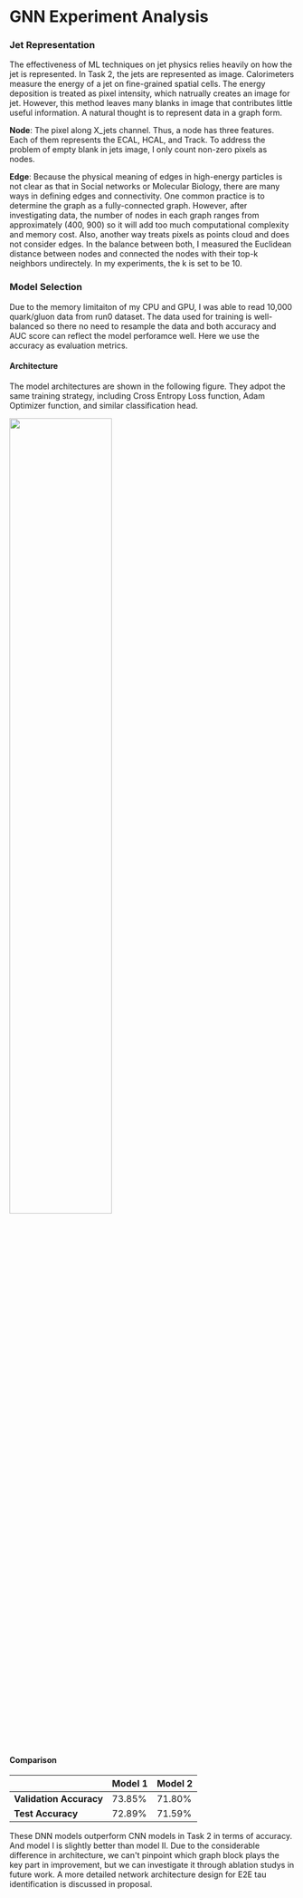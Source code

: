 # GNN Experiment Analysis

### Jet Representation

The effectiveness of ML techniques on jet physics relies heavily on how the jet is represented. In Task 2, the jets are represented as image. Calorimeters measure the energy of a jet on fine-grained spatial cells. The energy deposition is treated as pixel intensity, which natrually creates an image for jet. However, this method leaves many blanks in image that contributes little useful information. A natural thought is to represent data in a graph form. 

**Node**: The pixel along X_jets channel. Thus, a node has three features. Each of them represents the ECAL, HCAL, and Track. To address the problem of empty blank in jets image, I only count non-zero pixels as nodes.

**Edge**: Because the physical meaning of edges in high-energy particles is not clear as that in Social networks or Molecular Biology, there are many ways in defining edges and connectivity. One common practice is to determine the graph as a fully-connected graph. However, after investigating data, the number of nodes in each graph ranges from approximately (400, 900) so it will add too much computational complexity and memory cost. Also, another way treats pixels as points cloud and does not consider edges. In the balance between both, I measured the Euclidean distance between nodes and connected the nodes with their top-k neighbors undirectely. In my experiments, the k is set to be 10.

### Model Selection

Due to the memory limitaiton of my CPU and GPU, I was able to read 10,000 quark/gluon data from run0 dataset. The data used for training is well-balanced so there no need to resample the data and both accuracy and AUC score can reflect the model perforamce well. Here we use the accuracy as evaluation metrics.

#### Architecture

The model architectures are shown in the following figure. They adpot the same training strategy,  including Cross Entropy Loss function, Adam Optimizer function, and similar classification head.

<a href="https://sm.ms/image/bRTZ5ikf6CYvBt7" target="_blank"><img src="https://s2.loli.net/2022/04/19/bRTZ5ikf6CYvBt7.png" width="60%"></a>

#### Comparison

|                         | **Model 1** | **Model 2** |
| ----------------------- | ----------- | ----------- |
| **Validation Accuracy** | 73.85%      | 71.80%      |
| **Test Accuracy**       | 72.89%      | 71.59%      |

These DNN models outperform CNN models in Task 2 in terms of accuracy. And model I is slightly better than model II. Due to the considerable difference in architecture, we can't pinpoint which graph block plays the key part in improvement, but we can investigate it through ablation studys in future work. A more detailed network architecture design for E2E tau identification is discussed in proposal.

